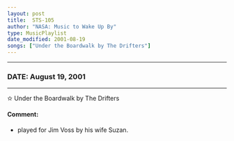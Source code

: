 ```yaml
---
layout: post
title:  STS-105
author: "NASA: Music to Wake Up By"
type: MusicPlaylist
date_modified: 2001-08-19
songs: ["Under the Boardwalk by The Drifters"]
---
```


----
### DATE: August 19, 2001
----
✫ Under the Boardwalk by The Drifters

#### Comment:
* played for Jim Voss by his wife Suzan.



<br/>
<center>
	<a target="_blank"
	   href="https://twitter.com/intent/tweet?hashtags=Space,NASA,Playlist,NASAWakeupCalls,SpaceProgram&text={{ page.author}}, '{{ page.songs.first }}' {{ page.title }}, {{ page.date | date: '%B %d, %Y' }}. {{ site.url }}{{ page.url }}&via=nasawakeupcalls"><i class="fab fa-twitter" alt="Tweet this page" style="font-size: 1.3em;"></i></a>
	&nbsp; 	<i class="fas fa-user-astronaut" style="font-size: 1.5em;"></i> &nbsp;
    <a type="amzn" search="'Under the Boardwalk by The Drifters'" category="popular music">
    <i class="fab fa-amazon" style="font-size: 1.3em;"></i></a>
</center>
